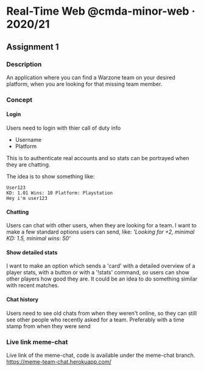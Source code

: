 # Real-Time Web @cmda-minor-web · 2020/21

## Assignment 1

### Description
An application where you can find a Warzone team on your desired platform, when you are looking for that missing team member.

### Concept

#### Login
Users need to login with thier call of duty info
* Username
* Platform

This is to authenticate real accounts and so stats can be portrayed when they are chatting.

The idea is to show something like:
``` 
User123
KD: 1.01 Wins: 10 Platform: Playstation
Hey i'm user123
````

#### Chatting
Users can chat with other users, when they are looking for a team. I want to make a few standard options users can send, like: 
_'Looking for +2, minimal KD: 1.5, minimal wins: 50'_

#### Show detailed stats
I want to make an option which sends a 'card' with a detailed overview of a player stats, with a button or with a '!stats' command, so users can show other players how good they are. It could be an idea to do something similar with recent matches. 

#### Chat history 
Users need to see old chats from when they weren't online, so they can still see other people who recently asked for a team. Preferably with a time stamp from when they were send




### Live link meme-chat
Live link of the meme-chat, code is available under the meme-chat branch.
https://meme-team-chat.herokuapp.com/
